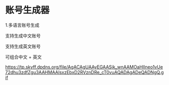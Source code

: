 # 账号生成器

1.多语言账号生成

支持生成中文账号

支持生成英文账号

可组合中文 + 英文

https://tp.skyff.dpdns.org/file/AgACAgUAAyEGAASjk_wnAAMOaHIlneo1vUe72dhu3zdfZgu3AAHMAAIsxzEbxD2RVznDRe_cT0vuAQADAgADeQADNgQ.gif

